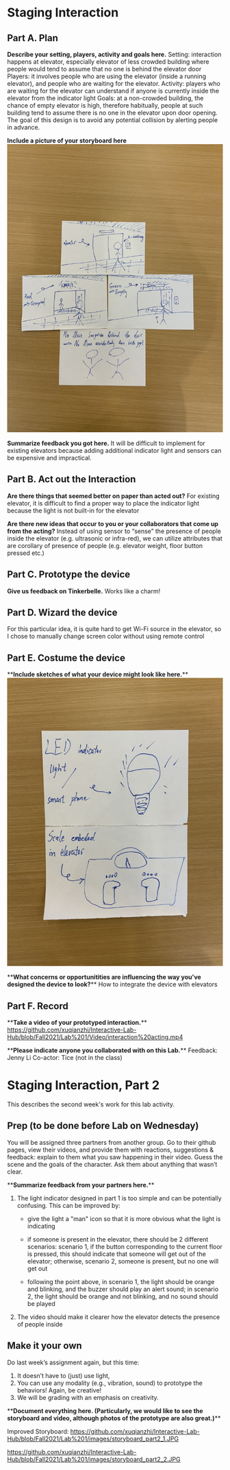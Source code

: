 # Staging Interaction


## Part A. Plan 

**Describe your setting, players, activity and goals here.**
Setting: interaction happens at elevator, especially elevator of less crowded building where people would tend to assume that no one is behind the elevator door
Players: it involves people who are using the elevator (inside a running elevator), and people who are waiting for the elevator.
Activity: players who are waiting for the elevator can understand if anyone is currently inside the elevator from the indicator light
Goals: at a non-crowded building, the chance of empty elevator is high, therefore habitually, people at such building tend to assume there is no one in the elevator upon door opening. The goal of this design is to avoid any potential collision by alerting people in advance. 

**Include a picture of your storyboard here**
![alt text](https://github.com/xuqianzhi/Interactive-Lab-Hub/blob/Fall2021/Lab%201/images/Storyboard.jpg)

**Summarize feedback you got here.**
It will be difficult to implement for existing elevators because adding additional indicator light and sensors can be expensive and impractical. 

## Part B. Act out the Interaction

**Are there things that seemed better on paper than acted out?**
For existing elevator, it is difficult to find a proper way to place the indicator light because the light is not built-in for the elevator

**Are there new ideas that occur to you or your collaborators that come up from the acting?**
Instead of using sensor to “sense” the presence of people inside the elevator (e.g. ultrasonic or infra-red), we can utilize attributes that are corollary of presence of people (e.g. elevator weight, floor button pressed etc.)

## Part C. Prototype the device

**Give us feedback on Tinkerbelle.**
Works like a charm!

## Part D. Wizard the device
For this particular idea, it is quite hard to get Wi-Fi source in the elevator, so I chose to manually change screen color without using remote control

## Part E. Costume the device

\*\***Include sketches of what your device might look like here.**\*\*
![alt text](https://github.com/xuqianzhi/Interactive-Lab-Hub/blob/Fall2021/Lab%201/images/Device_Sketch.jpg)

\*\***What concerns or opportunitities are influencing the way you've designed the device to look?**\*\*
How to integrate the device with elevators

## Part F. Record

\*\***Take a video of your prototyped interaction.**\*\*
https://github.com/xuqianzhi/Interactive-Lab-Hub/blob/Fall2021/Lab%201/Video/interaction%20acting.mp4

\*\***Please indicate anyone you collaborated with on this Lab.**\*\*
Feedback: Jenny Li
Co-actor: Tice (not in the class) 



# Staging Interaction, Part 2 

This describes the second week's work for this lab activity.


## Prep (to be done before Lab on Wednesday)

You will be assigned three partners from another group. Go to their github pages, view their videos, and provide them with reactions, suggestions & feedback: explain to them what you saw happening in their video. Guess the scene and the goals of the character. Ask them about anything that wasn’t clear. 

\*\***Summarize feedback from your partners here.**\*\*
1. The light indicator designed in part 1 is too simple and can be potentially confusing. This can be improved by:

    * give the light a "man" icon so that it is more obvious what the light is indicating

    * if someone is present in the elevator, there should be 2 different scenarios: scenario 1, if the button corresponding to the current floor is pressed, this should indicate that someone will get out of the elevator; otherwise, scenario 2, someone is present, but no one will get out

    * following the point above, in scenario 1, the light should be orange and blinking, and the buzzer should play an alert sound; in scenario 2, the light should be orange and not blinking, and no sound should be played

2. The video should make it clearer how the elevator detects the presence of people inside

## Make it your own

Do last week’s assignment again, but this time: 
1) It doesn’t have to (just) use light, 
2) You can use any modality (e.g., vibration, sound) to prototype the behaviors! Again, be creative!
3) We will be grading with an emphasis on creativity. 

\*\***Document everything here. (Particularly, we would like to see the storyboard and video, although photos of the prototype are also great.)**\*\*

Improved Storyboard:
https://github.com/xuqianzhi/Interactive-Lab-Hub/blob/Fall2021/Lab%201/images/storyboard_part2_1.JPG

https://github.com/xuqianzhi/Interactive-Lab-Hub/blob/Fall2021/Lab%201/images/storyboard_part2_2.JPG
